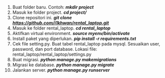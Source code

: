 1. Buat folder baru. Contoh: ***mkdir project***
2. Masuk ke folder project. ***cd project/***
3. Clone repositori ini. ***git clone https://github.com/i1khwan/rental_laptop.git***
4. Masuk ke folder rental_laptop. ***cd rental_laptop***
5. Aktifkan virtual environment. ***source myenv/bin/activate***
6. Install paket yang diperlukan. ***pip install -r requirements.txt***
7. Cek file setting.py. Buat tabel rental_laptop pada mysql. Sesuaikan user, password, dan port database.
   Lokasi file: rental_laptop/rental_laptop/settings.py
8. Buat migrasi. ***python manage.py makemigrations***
9. Migrasi ke database. ***python manage.py migrate***
10. Jalankan server. ***python manage.py runserver***
